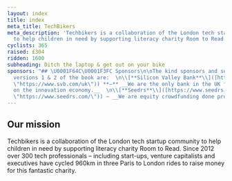 ```yaml
---
layout: index
title: index
meta_title: TechBikers
meta_description: 'Techbikers is a collaboration of the London tech startup community
  to help children in need by supporting literacy charity Room to Read. '
cyclists: 365
raised: £304
ridden: 1600
subheading: Ditch the laptop & get out on your bike
sponsors: "## \U0001F64C\U0001F3FC Sponsors\n\nThe kind sponsors and supporters for
  versions 1 & 2 of the book are:  \n\\[**Silicon Valley Bank**\\]([https://www.svb.com/uk](https://www.svb.com/uk
  \"https://www.svb.com/uk\")) **—** __We are the only bank in the UK focused solely
  on the innovation economy.__  \n\\[**Seedrs**\\]([https://www.seedrs.com/](https://www.seedrs.com/
  \"https://www.seedrs.com/\")) — __We are equity crowdfunding done properly.__"
---
```

## Our mission

Techbikers is a collaboration of the London tech startup community to help children in need by supporting literacy charity Room to Read. Since 2012 over 300 tech professionals – including start-ups, venture capitalists and executives have cycled 960km in three Paris to London rides to raise money for this fantastic charity.